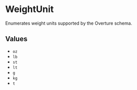 # WeightUnit

Enumerates weight units supported by the Overture schema.

## Values

- `oz`
- `lb`
- `st`
- `lt`
- `g`
- `kg`
- `t`
